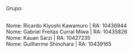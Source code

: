 Grupo: <br><br>

Nome: Ricardo Kiyoshi Kawamuro | RA: 10436944  <br>
Nome: Gabriel Freitas Curral Miwa | RA: 10435826 <br>
Nome: Kauan Sarzi | RA: 10427235 <br>
Nome: Guilherme Shinohara | RA: 10439165
